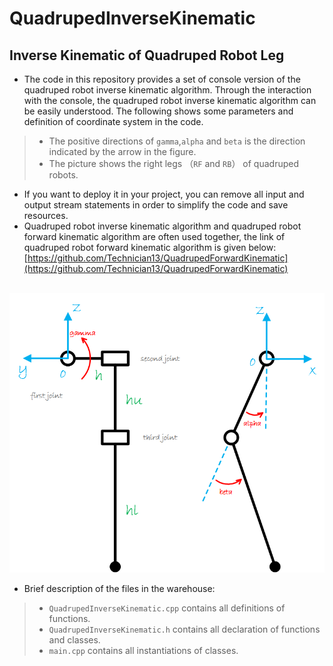 # QuadrupedInverseKinematic
## Inverse Kinematic of Quadruped Robot Leg
* The code in this repository provides a set of console version of the quadruped robot inverse kinematic algorithm. Through the interaction with the console, the quadruped robot inverse kinematic algorithm can be easily understood. The following shows some parameters and definition of coordinate system in the code.
>* The positive directions of  `gamma`,`alpha` and `beta` is the direction indicated by the arrow in the figure.
>* The picture shows the right legs （`RF` and `RB`） of quadruped robots. 
* If you want to deploy it in your project, you can remove all input and output stream statements in order to simplify the code and save resources.
* Quadruped robot inverse kinematic algorithm and quadruped robot forward kinematic algorithm are often used together, the link of quadruped robot forward kinematic algorithm is given below:
    <br>[https://github.com/Technician13/QuadrupedForwardKinematic](https://github.com/Technician13/QuadrupedForwardKinematic)
    
<br>![images](https://github.com/Technician13/QuadrupedInverseKinematic/raw/master/images/QuadrupedParameters.png?raw=true)

* Brief description of the files in the warehouse:
>* `QuadrupedInverseKinematic.cpp` contains all definitions of functions.
>* `QuadrupedInverseKinematic.h` contains all declaration of functions and classes.
>* `main.cpp` contains all instantiations of classes.


